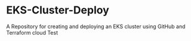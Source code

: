 # EKS-Cluster-Deploy
A Repository for creating and deploying an EKS cluster using GitHub and Terraform cloud
Test
